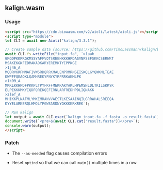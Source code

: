 ## kalign.wasm

### Usage

```html
<script src="https://cdn.biowasm.com/v2/aioli/latest/aioli.js"></script>
<script type="module">
let CLI = await new Aioli("kalign/3.3.1");

// Create sample data (source: https://github.com/TimoLassmann/kalign/blob/master/dev/data/BB11001.tfa)
await CLI.fs.writeFile("input.fa", `>1aab_
GKGDPKKPRGKMSSYAFFVQTSREEHKKKHPDASVNFSEFSKKCSERWKT
MSAKEKGKFEDMAKADKARYEREMKTYIPPKGE
>1j46_A
MQDRVKRPMNAFIVWSRDQRRKMALENPRMRNSEISKQLGYQWKMLTEAE
KWPFFQEAQKLQAMHREKYPNYKYRPRRKAKMLPK
>1k99_A
MKKLKKHPDFPKKPLTPYFRFFMEKRAKYAKLHPEMSNLDLTKILSKKYK
ELPEKKKMKYIQDFQREKQEFERNLARFREDHPDLIQNAKK
>2lef_A
MHIKKPLNAFMLYMKEMRANVVAESTLKESAAINQILGRRWHALSREEQA
KYYELARKERQLHMQLYPGWSARDNYGKKKKRKREK`);

// Run kalign
let output = await CLI.exec(`kalign input.fa -f fasta -o result.fasta`);
document.write(`<pre>${await CLI.cat("result.fasta")}</pre>`);
console.warn(output);
</script>
```

### Patch
* The `--as-needed` flag causes compilation errors
- Reset `optind` so that we can call `main()` multiple times in a row
